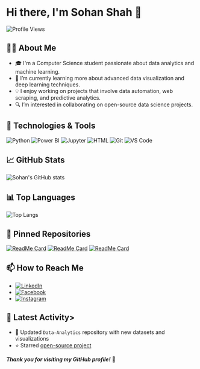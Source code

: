 # Hi there, I'm Sohan Shah 👋

![Profile Views](https://komarev.com/ghpvc/?username=Scodeme17&color=blue)

## 👨‍💻 About Me
- 🎓 I'm a Computer Science student passionate about data analytics and machine learning.
- 🌱 I’m currently learning more about advanced data visualization and deep learning techniques.
- 💡 I enjoy working on projects that involve data automation, web scraping, and predictive analytics.
- 🔍 I’m interested in collaborating on open-source data science projects.

## 🔧 Technologies & Tools
![Python](https://img.shields.io/badge/-Python-3776AB?style=flat-square&logo=python&logoColor=white)
![Power BI](https://img.shields.io/badge/-Power%20BI-F2C811?style=flat-square&logo=Power%20BI&logoColor=black)
![Jupyter](https://img.shields.io/badge/-Jupyter-F37626?style=flat-square&logo=Jupyter&logoColor=white)
![HTML](https://img.shields.io/badge/-HTML-E34F26?style=flat-square&logo=html5&logoColor=white)
![Git](https://img.shields.io/badge/-Git-F05032?style=flat-square&logo=git&logoColor=white)
![VS Code](https://img.shields.io/badge/-VS%20Code-007ACC?style=flat-square&logo=visual-studio-code&logoColor=white)

## 📈 GitHub Stats
![Sohan's GitHub stats](https://github-readme-stats.vercel.app/api?username=Scodeme17&show_icons=true&theme=radical)

## 📊 Top Languages
![Top Langs](https://github-readme-stats.vercel.app/api/top-langs/?username=Scodeme17&layout=compact&theme=radical)

## 📌 Pinned Repositories
[![ReadMe Card](https://github-readme-stats.vercel.app/api/pin/?username=codeforyou8785&repo=Data-Analytics&theme=radical)](https://github.com/Scodeme17/Data-Analytics)
[![ReadMe Card](https://github-readme-stats.vercel.app/api/pin/?username=codeforyou8785&repo=Nepal-Stock-Market-Analysis&theme=radical)](https://github.com/Scodeme17/Nepal-Stock-Market-Analysis)
[![ReadMe Card](https://github-readme-stats.vercel.app/api/pin/?username=codeforyou8785&repo=My-Portfolio.github.io&theme=radical)](https://github.com/Scodeme17/My-Portfolio.github.io)

## 📫 How to Reach Me
- [![LinkedIn](https://img.shields.io/badge/-LinkedIn-0077B5?style=flat-square&logo=linkedin&logoColor=white)](https://www.linkedin.com/in/sohan-kumar-83b61025a)
- [![Facebook](https://img.shields.io/badge/-Facebook-1877F2?style=flat-square&logo=facebook&logoColor=white)](https://www.facebook.com/shahkroshan)
- [![Instagram](https://img.shields.io/badge/-Instagram-E4405F?style=flat-square&logo=instagram&logoColor=white)](https://www.instagram.com/code_me17)

## 🚀 Latest Activity>
- 📝 Updated `Data-Analytics` repository with new datasets and visualizations
- ⭐ Starred [open-source project](https://github.com/somecoolproject)


_**Thank you for visiting my GitHub profile!**_ 🎉

